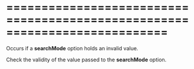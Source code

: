 ===========================================================================
===========================================================================

<!--shortDescription-->
Occurs if a **searchMode** option holds an invalid value.
<!--/shortDescription-->

<!--fullDescription-->
Check the validity of the value passed to the **searchMode** option.
<!--/fullDescription-->